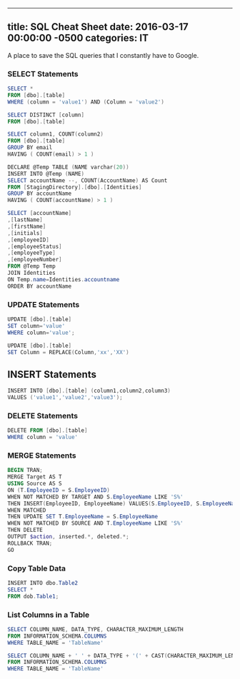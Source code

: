 ﻿---

title:  SQL Cheat Sheet
date:   2016-03-17 00:00:00 -0500
categories: IT
---






A place to save the SQL queries that I constantly have to Google.
### SELECT Statements
```powershell
SELECT *
FROM [dbo].[table]
WHERE (column = 'value1') AND (Column = 'value2')

SELECT DISTINCT [column]
FROM [dbo].[table]

SELECT column1, COUNT(column2)
FROM [dbo].[table]
GROUP BY email
HAVING ( COUNT(email) > 1 )

DECLARE @Temp TABLE (NAME varchar(20))
INSERT INTO @Temp (NAME)
SELECT accountName --, COUNT(AccountName) AS Count
FROM [StagingDirectory].[dbo].[Identities]
GROUP BY accountName
HAVING ( COUNT(accountName) > 1 )

SELECT [accountName]
,[lastName]
,[firstName]
,[initials]
,[employeeID]
,[employeeStatus]
,[employeeType]
,[employeeNumber]
FROM @Temp Temp
JOIN Identities
ON Temp.name=Identities.accountname
ORDER BY accountName
```
### UPDATE Statements
```powershell
UPDATE [dbo].[table]
SET column='value'
WHERE column='value';

UPDATE [dbo].[table]
SET Column = REPLACE(Column,'xx','XX')
```
## INSERT Statements
```powershell
INSERT INTO [dbo].[table] (column1,column2,column3)
VALUES ('value1','value2','value3');
```
### DELETE Statements
```powershell
DELETE FROM [dbo].[table]
WHERE column = 'value'
```
### MERGE Statements
```powershell
BEGIN TRAN;
MERGE Target AS T
USING Source AS S
ON (T.EmployeeID = S.EmployeeID)
WHEN NOT MATCHED BY TARGET AND S.EmployeeName LIKE 'S%'
THEN INSERT(EmployeeID, EmployeeName) VALUES(S.EmployeeID, S.EmployeeName)
WHEN MATCHED
THEN UPDATE SET T.EmployeeName = S.EmployeeName
WHEN NOT MATCHED BY SOURCE AND T.EmployeeName LIKE 'S%'
THEN DELETE
OUTPUT $action, inserted.*, deleted.*;
ROLLBACK TRAN;
GO
```

### Copy Table Data
```powershell
INSERT INTO dbo.Table2
SELECT *
FROM dob.Table1;
```

### List Columns in a Table
```powershell
SELECT COLUMN_NAME, DATA_TYPE, CHARACTER_MAXIMUM_LENGTH
FROM INFORMATION_SCHEMA.COLUMNS
WHERE TABLE_NAME = 'TableName'

SELECT COLUMN_NAME + ' ' + DATA_TYPE + '(' + CAST(CHARACTER_MAXIMUM_LENGTH AS varchar) + ')' AS Columns
FROM INFORMATION_SCHEMA.COLUMNS
WHERE TABLE_NAME = 'TableName'
```


